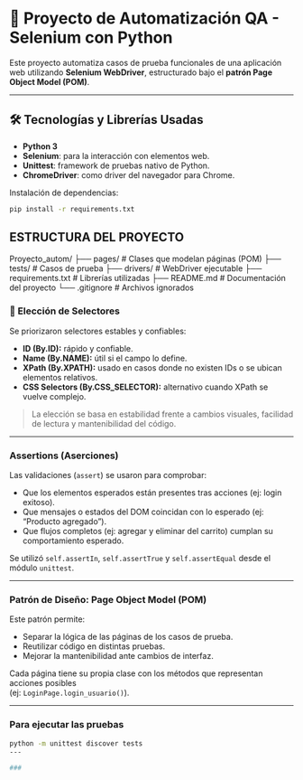 # 🧪 Proyecto de Automatización QA - Selenium con Python

Este proyecto automatiza casos de prueba funcionales de una aplicación web utilizando **Selenium WebDriver**, estructurado bajo el **patrón Page Object Model (POM)**.

---

## 🛠️ Tecnologías y Librerías Usadas

- **Python 3**
- **Selenium**: para la interacción con elementos web.
- **Unittest**: framework de pruebas nativo de Python.
- **ChromeDriver**: como driver del navegador para Chrome.

Instalación de dependencias:

```bash
pip install -r requirements.txt
```

##    ESTRUCTURA DEL PROYECTO

Proyecto_autom/
├── pages/             # Clases que modelan páginas (POM)
├── tests/             # Casos de prueba
├── drivers/           # WebDriver ejecutable
├── requirements.txt   # Librerías utilizadas
├── README.md          # Documentación del proyecto
└── .gitignore         # Archivos ignorados

### 🎯 Elección de Selectores

Se priorizaron selectores estables y confiables:

- **ID (By.ID):** rápido y confiable.
- **Name (By.NAME):** útil si el campo lo define.
- **XPath (By.XPATH):** usado en casos donde no existen IDs o se ubican elementos relativos.
- **CSS Selectors (By.CSS_SELECTOR):** alternativo cuando XPath se vuelve complejo.

> La elección se basa en estabilidad frente a cambios visuales, facilidad de lectura y mantenibilidad del código.

---

### Assertions (Aserciones)

Las validaciones (`assert`) se usaron para comprobar:

- Que los elementos esperados están presentes tras acciones (ej: login exitoso).
- Que mensajes o estados del DOM coincidan con lo esperado (ej: “Producto agregado”).
- Que flujos completos (ej: agregar y eliminar del carrito) cumplan su comportamiento esperado.

Se utilizó `self.assertIn`, `self.assertTrue` y `self.assertEqual` desde el módulo `unittest`.

---

### Patrón de Diseño: Page Object Model (POM)

Este patrón permite:

- Separar la lógica de las páginas de los casos de prueba.
- Reutilizar código en distintas pruebas.
- Mejorar la mantenibilidad ante cambios de interfaz.

Cada página tiene su propia clase con los métodos que representan acciones posibles  
(ej: `LoginPage.login_usuario()`).

---

### Para ejecutar las pruebas

```bash
python -m unittest discover tests
---

###
